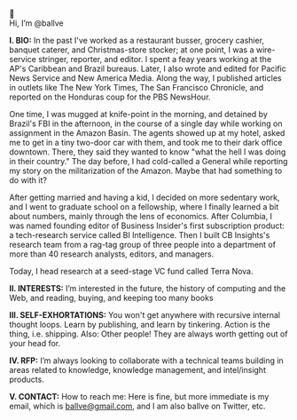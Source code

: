 👋  
Hi, I’m @ballve

**I. BIO:** In the past I've worked as a restaurant busser, grocery cashier, banquet caterer, and Christmas-store stocker; at one point, I was a wire-service stringer, reporter, and editor. I spent a feay years working at the AP's Caribbean and Brazil bureaus. Later, I also wrote and edited for Pacific News Service and New America Media. Along the way, I published articles in outlets like The New York Times, The San Francisco Chronicle, and reported on the Honduras coup for the PBS NewsHour. 

One time, I was mugged at knife-point in the morning, and detained by Brazil's FBI in the afternoon, in the course of a single day while working on assignment in the Amazon Basin. The agents showed up at my hotel, asked me to get in a tiny two-door car with them, and took me to their dark office downtown. There, they said they wanted to know "what the hell I was doing in their country." The day before, I had cold-called a General while reporting my story on the militarization of the Amazon. Maybe that had something to do with it?

After getting married and having a kid, I decided on more sedentary work, and I went to graduate school on a fellowship, where I finally learned a bit about numbers, mainly through the lens of economics. After Columbia, I was named founding editor of Business Insider's first subscription product: a tech-research service called BI Intelligence. Then I built CB Insights's research team from a rag-tag group of three people into a department of more than 40 research analysts, editors, and managers. 

Today, I head research at a seed-stage VC fund called Terra Nova. 

**II. INTERESTS:** I’m interested in the future, the history of computing and the Web, and reading, buying, and keeping too many books

**III. SELF-EXHORTATIONS:** You won't get anywhere with recursive internal thought loops. Learn by publishing, and learn by tinkering. Action is the thing, i.e. shipping. Also: Other people! They are always worth getting out of your head for. 

**IV. RFP:** I’m always looking to collaborate with a technical teams building in areas related to knowledge, knowledge management, and intel/insight products. 

**V. CONTACT:** How to reach me: Here is fine, but more immediate is my email, which is ballve@gmail.com, and I am also ballve on Twitter, etc.

<!---
ballve/ballve is a ✨ special ✨ repository because its `README.md` (this file) appears on your GitHub profile.
You can click the Preview link to take a look at your changes.
--->
